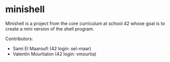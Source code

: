 # minishell

Minishell is a project from the core curriculum at school 42 whose goal is to create a mini version of the shell program.

Contributors:
- Sami El Maaroufi (42 login: sel-maar)
- Valentin Mourtialon (42 login: vmourtia)
